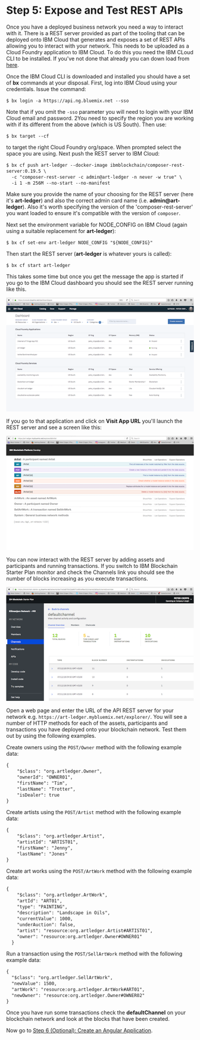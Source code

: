# Step 5: Expose and Test REST APIs
Once you have a deployed business network you need a way to interact with it. There is a REST server provided as part of the tooling that can be deployed onto IBM Cloud that generates and exposes a set of REST APIs allowing you to interact with your network. This needs to be uploaded as a Cloud Foundry application to IBM Cloud. To do this you need the IBM CLoud CLI to be installed. If you've not done that already you can down load from [here](https://console.bluemix.net/docs/cli/reference/bluemix_cli/get_started.html).

Once the IBM Cloud CLI is downloaded and installed you should have a set of **bx** commands at your disposal. First, log into IBM Cloud using your credentials. Issue the command:
```
$ bx login -a https://api.ng.bluemix.net --sso
```
Note that if you omit the `-sso` parameter you will need to login with your IBM Cloud email and password. 2You need to specify the region you are working with if its different from the above (which is US South). Then use:
```
$ bx target --cf
```
to target the right Cloud Foundry org/space. When prompted select the space you are using. Next push the REST server to IBM Cloud:
```
$ bx cf push art-ledger --docker-image ibmblockchain/composer-rest-server:0.19.5 \
  -c "composer-rest-server -c admin@art-ledger -n never -w true" \
  -i 1 -m 256M --no-start --no-manifest
```
Make sure you provide the name of your choosing for the REST server (here it's **art-ledger**) and also the correct admin card name (i.e. **admin@art-ledger**). Also it's worth specifying the version of the 'composer-rest-server' you want loaded to ensure it's compatible with the version of `composer`.

Next set the environment variable for NODE_CONFIG on IBM Cloud (again using a suitable replacement for **art-ledger**):
```
$ bx cf set-env art-ledger NODE_CONFIG "${NODE_CONFIG}"
```
Then start the REST server (**art-ledger** is whatever yours is called):
```
$ bx cf start art-ledger
```
This takes some time but once you get the message the app is started if you go to the IBM Cloud dashboard you should see the REST server running like this.

![rest server](images/REST%20Server.png "rest server")

If you go to that application and click on **Visit App URL** you'll launch the REST server and see a screen like this:

![running rest server](images/Running%20REST%20Server.png "running rest server")

You can now interact with the REST server by adding assets and participants and running transactions. If you switch to IBM Blockchain Starter Plan monitor and check the Channels link you should see the number of blocks increasing as you execute transactions.

![blockchain network](images/Blockchain%20Network.png "blockchain network")

Open a web page and enter the URL of the API REST server for your network e.g. `https://art-ledger.mybluemix.net/explorer/`. You will see a number of HTTP methods for each of the assets, participants and transactions you have deployed onto your blockchain network. Test them out by using the following examples.

Create owners using the `POST/Owner` method with the following example data:
```
{
    "$class": "org.artledger.Owner",
    "ownerId": "OWNER01",
    "firstName": "Tim",
    "lastName": "Trotter",
    "isDealer": true
}
```

Create artists using the `POST/Artist` method with the following example data:
```
{
    "$class": "org.artledger.Artist",
    "artistId": "ARTIST01",
    "firstName": "Jenny",
    "lastName": "Jones"
}
```

Create art works using the `POST/ArtWork` method with the following example data:
```
{
    "$class": "org.artledger.ArtWork",
    "artId": "ART01",
    "type": "PAINTING",
    "description": "Landscape in Oils",
    "currentValue": 1000,
    "underAuction": false,
    "artist": "resource:org.artledger.Artist#ARTIST01",
    "owner": "resource:org.artledger.Owner#OWNER01"
  }
```

Run a transaction using the `POST/SellArtWork` method with the following example data:
```
{
  "$class": "org.artledger.SellArtWork",
  "newValue": 1500,
  "artWork": "resource:org.artledger.ArtWork#ART01",
  "newOwner": "resource:org.artledger.Owner#OWNER02"
}
```

Once you have run some transactions check the **defaultChannel** on your blockchain network and look at the blocks that have been created.

Now go to [Step 6 (Optional): Create an Angular Application](docs/06%20Angular%20App.md).

